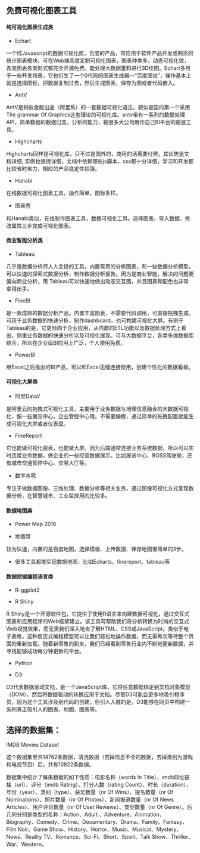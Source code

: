 ## 免费可视化图表工具

#### 纯可视化图表生成类

- Echart

一个纯Javascript的数据可视化库，百度的产品，常应用于软件产品开发或网页的统计图表模块。可在Web端高度定制可视化图表，图表种类多，动态可视化效，各类图表各类形式都完全开源免费。能处理大数据量和进行3D绘图。Echart多用于一些开发场景，它也衍生了一个0代码的图表生成器—“百度图说”，操作基本上就是选择图标，把数据复制过去，然后生成图表，保存为图或者代码嵌入。

- AntV

AntV是蚂蚁金服出品（阿里系）的一套数据可视化语法，貌似是国内第一个采用The grammar Of Graphics这套理论的可视化库。antv带有一系列的数据处理API，简单数据的数据归类，分析的能力，被很多大公司用作自己BI平台的底层工具。

- Highcharts

Highcharts同样是可视化库，只不过是国外的，商用的话需要付费。其优势是文档详细, 实例也很很详细，文档中依赖哪些js脚本，css都十分详细，学习和开发都比较省时省力，相应的产品稳定性较强。

- Hanabi

在线数据可视化图表工具，操作简单，图标多样。

- 图表秀

和Hanabi类似，在线制作图表工具，数据可视化工具。选择图表、导入数据、修改属性三步完成可视化图表。

#### 商业智能分析类

- Tableau

几乎是数据分析师人人会提的工具，内置常用的分析图表，和一些数据分析模型，可以快速的探索式数据分析，制作数据分析报告。因为是商业智能，解决的问题更偏向商业分析，用 Tableau可以快速地做出动态交互图，并且图表和配色也非常拿得出手。

- FineBI

是一款成熟的数据分析产品。内置丰富图表，不需要代码调用，可直接拖拽生成。可用于业务数据的快速分析，制作dashboard，也可构建可视化大屏。有别于Tableau的是，它更倾向于企业应用，从内置的ETL功能以及数据处理方式上看出，侧重业务数据的快速分析以及可视化展现。可与大数据平台，各类多维数据库结合，所以在企业级BI应用上广泛，个人使用免费。

- PowerBI

继Excel之后推出的BI产品，可以和Excel无缝连接使用，创建个性化的数据看板。

#### 可视化大屏类

- 阿里DataV

是阿里云的拖拽式可视化工具，主要用于业务数据与地理信息融合的大数据可视化，像一些展览中心，企业管控中心用。不需要编程，通过简单的拖拽配置就能生成可视化大屏或者仪表盘。

- FineReport

它也能做可视化报表，也能做大屏。因为后端通常连接业务系统数据，所以可以实时连接业务数据，做企业的一些经营数据展示。比如展览中心、BOSS驾驶舱，还有城市交通管控中心、交易大厅等。

- 数字冰雹

专注于做数据图像、三维处理、数据分析等相关业务，通过图像可视化方式呈现数据分析，在智慧城市、工业监控用的比较多。

#### 数据地图类

- Power Map 2016

- 地图慧

较为快速，内置的是百度地图，选择模板、上传数据、保存地图很简单的3步。

- 很多工具都能实现数据地图，比如Echarts、finereport、tableau等

#### 数据挖掘编程语言类

- R-ggplot2

- R Shiny

R Shiny是一个开源软件包，它提供了使用R语言来构建数据可视化，通过交互式图表和应用程序的Web框架建立。该工具可帮助我们将分析转换为时尚的交互式Web视觉效果，而无需我们深入地去了解HTML、CSS或JavaScript。类似于电子表格，这种反应式编程模型可以让我们轻松地操作数据，而无需每次等待整个页面的重新加载。随着新零售的到来，我们已经看到零售行业内不断地更新数据，并寻找能够成功每分钟更新的平台。

- Python

- D3

D3代表数据驱动文档，是一个JavaScript库，它将任意数据绑定到文档对象模型（DOM），然后将数据驱动的转换应用于文档。尽管D3可能会更多地吸引程序员，因为这个工具涉及到代码的创建，但引人入胜的是，D3能够在网页中构建一系列真正吸引人的图表、地图、图表等。





## 选择的数据集：

IMDB Movies Dataset

这个数据集里共14762条数据，清洗数据（去掉信息不全的数据，去掉类别为游戏和电视节目）后，共有10822条数据。

数据集中统计了每条数据的如下性质：电影名称（words In Title）、imdb网址链接（url）、评分（imdb Rating）、打分人数（rating Count）、时长（duration）、年份（year）、类别（type）、获奖数量（nr Of Wins）、提名数量（nr Of Nominations）、照片数量（nr Of Photos）、新闻报道数量（nr Of News Articles）、用户评论数量（nr Of User Reviews）、类型数量（nr Of Genre）。后几列分别是类型的名称：Action、Adult	、Adventure、Animation、Biography、Comedy、Crime、Documentary、Drama、Family、Fantasy、Film Noir、Game Show、History、Horror、Music、Musical、Mystery、News、Reality TV、Romance、Sci-Fi、Short、Sport、Talk Show、Thriller、War、Western。

## 
